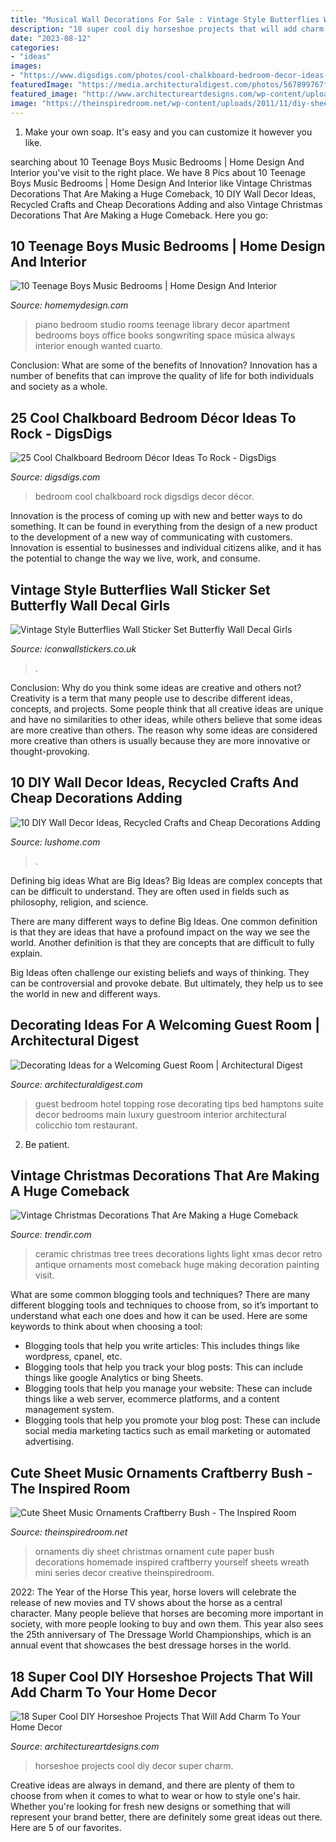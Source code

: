 ```yaml
---
title: "Musical Wall Decorations For Sale : Vintage Style Butterflies Wall Sticker Set Butterfly Wall Decal Girls"
description: "18 super cool diy horseshoe projects that will add charm to your home decor"
date: "2023-08-12"
categories:
- "ideas"
images:
- "https://www.digsdigs.com/photos/cool-chalkboard-bedroom-decor-ideas-to-rock-7-554x723.jpg"
featuredImage: "https://media.architecturaldigest.com/photos/567899767fd9a58978b7c398/master/pass/the-perfect-guest-room-05.jpeg"
featured_image: "http://www.architectureartdesigns.com/wp-content/uploads/2016/08/2-12.jpg"
image: "https://theinspiredroom.net/wp-content/uploads/2011/11/diy-sheet-music-ornaments.jpg"
---
```



1. Make your own soap. It's easy and you can customize it however you like.

	

		
searching about 10 Teenage Boys Music Bedrooms | Home Design And Interior you've visit to the right place. We have 8 Pics about 10 Teenage Boys Music Bedrooms | Home Design And Interior like Vintage Christmas Decorations That Are Making a Huge Comeback, 10 DIY Wall Decor Ideas, Recycled Crafts and Cheap Decorations Adding and also Vintage Christmas Decorations That Are Making a Huge Comeback. Here you go:
		
    
## 10 Teenage Boys Music Bedrooms | Home Design And Interior

<img loading=lazy src="http://homemydesign.com/wp-content/uploads/2014/11/teenage-music-bedroom-decorations.jpg" onerror="this.onerror=null;this.src='https://tse3.mm.bing.net/th?id=OIP.VYXdo65IT06a9ECGG7qx8QHaKZ&amp;pid=15.1';" alt="10 Teenage Boys Music Bedrooms | Home Design And Interior">

_Source: homemydesign.com_

>piano bedroom studio rooms teenage library decor apartment bedrooms boys office books songwriting space música always interior enough wanted cuarto. 

	

Conclusion: What are some of the benefits of Innovation?
Innovation has a number of benefits that can improve the quality of life for both individuals and society as a whole.

    
## 25 Cool Chalkboard Bedroom Décor Ideas To Rock - DigsDigs

<img loading=lazy src="https://www.digsdigs.com/photos/cool-chalkboard-bedroom-decor-ideas-to-rock-7-554x723.jpg" onerror="this.onerror=null;this.src='https://tse1.mm.bing.net/th?id=OIP.wbDqt9YDpTkwK_4bdr9UfwHaJq&amp;pid=15.1';" alt="25 Cool Chalkboard Bedroom Décor Ideas To Rock - DigsDigs">

_Source: digsdigs.com_

>bedroom cool chalkboard rock digsdigs decor décor. 

	

Innovation is the process of coming up with new and better ways to do something. It can be found in everything from the design of a new product to the development of a new way of communicating with customers. Innovation is essential to businesses and individual citizens alike, and it has the potential to change the way we live, work, and consume.

    
## Vintage Style Butterflies Wall Sticker Set Butterfly Wall Decal Girls

<img loading=lazy src="https://www.iconwallstickers.co.uk/media/catalog/product/cache/5/thumbnail/65x/040ec09b1e35df139433887a97daa66f/W/S/WS-44959-02.jpg" onerror="this.onerror=null;this.src='https://tse1.mm.bing.net/th?id=OIP.MstVqjbPIQIUFk1l1yX3xgHaHa&amp;pid=15.1';" alt="Vintage Style Butterflies Wall Sticker Set Butterfly Wall Decal Girls">

_Source: iconwallstickers.co.uk_

>. 

	

Conclusion: Why do you think some ideas are creative and others not?
Creativity is a term that many people use to describe different ideas, concepts, and projects. Some people think that all creative ideas are unique and have no similarities to other ideas, while others believe that some ideas are more creative than others. The reason why some ideas are considered more creative than others is usually because they are more innovative or thought-provoking.

    
## 10 DIY Wall Decor Ideas, Recycled Crafts And Cheap Decorations Adding

<img loading=lazy src="https://www.lushome.com/wp-content/uploads/2013/02/diy-wall-decorations-recycled-crafts-7.jpg" onerror="this.onerror=null;this.src='https://tse4.mm.bing.net/th?id=OIP.DF_gc_nKl5rw-hrebnDEiQHaMa&amp;pid=15.1';" alt="10 DIY Wall Decor Ideas, Recycled Crafts and Cheap Decorations Adding">

_Source: lushome.com_

>. 

	

Defining big ideas
What are Big Ideas?
Big Ideas are complex concepts that can be difficult to understand. They are often used in fields such as philosophy, religion, and science.

There are many different ways to define Big Ideas. One common definition is that they are ideas that have a profound impact on the way we see the world. Another definition is that they are concepts that are difficult to fully explain.

Big Ideas often challenge our existing beliefs and ways of thinking. They can be controversial and provoke debate. But ultimately, they help us to see the world in new and different ways.

    
## Decorating Ideas For A Welcoming Guest Room | Architectural Digest

<img loading=lazy src="https://media.architecturaldigest.com/photos/567899767fd9a58978b7c398/master/pass/the-perfect-guest-room-05.jpeg" onerror="this.onerror=null;this.src='https://tse4.mm.bing.net/th?id=OIP.0D8LH94BsiNjDY3HGtXz8QHaFj&amp;pid=15.1';" alt="Decorating Ideas for a Welcoming Guest Room | Architectural Digest">

_Source: architecturaldigest.com_

>guest bedroom hotel topping rose decorating tips bed hamptons suite decor bedrooms main luxury guestroom interior architectural colicchio tom restaurant. 

	

2. Be patient.

    
## Vintage Christmas Decorations That Are Making A Huge Comeback

<img loading=lazy src="https://cdn.trendir.com/wp-content/uploads/2017/12/retro-ceramic-tree-decor.jpg" onerror="this.onerror=null;this.src='https://tse3.mm.bing.net/th?id=OIP.c8o-vkoVI-ikTdX9nlIQ1AHaJ4&amp;pid=15.1';" alt="Vintage Christmas Decorations That Are Making a Huge Comeback">

_Source: trendir.com_

>ceramic christmas tree trees decorations lights light xmas decor retro antique ornaments most comeback huge making decoration painting visit. 

	

What are some common blogging tools and techniques?
There are many different blogging tools and techniques to choose from, so it’s important to understand what each one does and how it can be used. Here are some keywords to think about when choosing a tool:
- Blogging tools that help you write articles: This includes things like wordpress, cpanel, etc.
- Blogging tools that help you track your blog posts: This can include things like google Analytics or bing Sheets.
- Blogging tools that help you manage your website: These can include things like a web server, ecommerce platforms, and a content management system. 
- Blogging tools that help you promote your blog post: These can include social media marketing tactics such as email marketing or automated advertising.

    
## Cute Sheet Music Ornaments Craftberry Bush - The Inspired Room

<img loading=lazy src="https://theinspiredroom.net/wp-content/uploads/2011/11/diy-sheet-music-ornaments.jpg" onerror="this.onerror=null;this.src='https://tse2.mm.bing.net/th?id=OIP.R9wpePaUAuWmBJ4ocyDPMgHaE8&amp;pid=15.1';" alt="Cute Sheet Music Ornaments Craftberry Bush - The Inspired Room">

_Source: theinspiredroom.net_

>ornaments diy sheet christmas ornament cute paper bush decorations homemade inspired craftberry yourself sheets wreath mini series decor creative theinspiredroom. 

	

2022: The Year of the Horse
This year, horse lovers will celebrate the release of new movies and TV shows about the horse as a central character. Many people believe that horses are becoming more important in society, with more people looking to buy and own them. This year also sees the 25th anniversary of The Dressage World Championships, which is an annual event that showcases the best dressage horses in the world.

    
## 18 Super Cool DIY Horseshoe Projects That Will Add Charm To Your Home Decor

<img loading=lazy src="http://www.architectureartdesigns.com/wp-content/uploads/2016/08/2-12.jpg" onerror="this.onerror=null;this.src='https://tse3.mm.bing.net/th?id=OIP.2aXbegN5lJco_0kOgWN1VAHaI_&amp;pid=15.1';" alt="18 Super Cool DIY Horseshoe Projects That Will Add Charm To Your Home Decor">

_Source: architectureartdesigns.com_

>horseshoe projects cool diy decor super charm. 

	

Creative ideas are always in demand, and there are plenty of them to choose from when it comes to what to wear or how to style one's hair. Whether you're looking for fresh new designs or something that will represent your brand better, there are definitely some great ideas out there. Here are 5 of our favorites.

